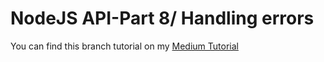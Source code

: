 # NodeJS API-Part 8/ Handling errors

You can find this branch tutorial on my [Medium Tutorial](https://soonsantos.medium.com/nodejs-api-part-8-handling-errors-134363789797)
